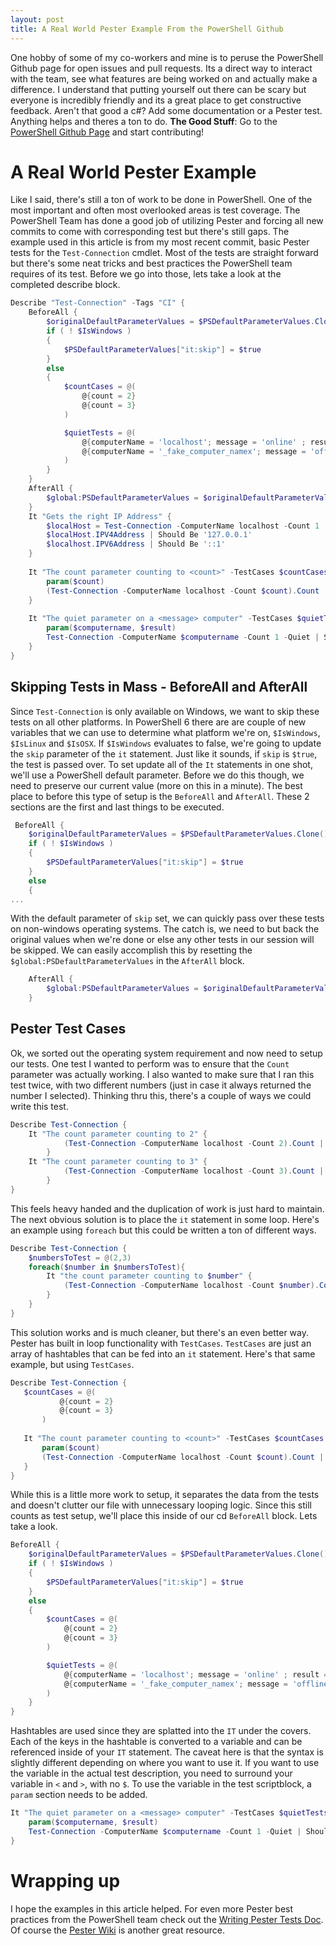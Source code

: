 ```yaml
---
layout: post
title: A Real World Pester Example From the PowerShell Github
---
```

One hobby of some of my co-workers and mine is to peruse the PowerShell Github page for open issues and pull requests. Its a direct way to interact with the team, see what features are being worked on and actually make a difference. I understand that putting yourself out there can be scary but everyone is incredibly friendly and its a great place to get constructive feedback. Aren't that good a c#? Add some documentation or a Pester test. Anything helps and theres a ton to do. **The Good Stuff**: Go to the [PowerShell Github Page](https://github.com/PowerShell/Powershell) and start contributing!

# A Real World Pester Example 
Like I said, there's still a ton of work to be done in PowerShell. One of the most important and often most overlooked areas is test coverage. The PowerShell Team has done a good job of utilizing Pester and forcing all new commits to come with corresponding test but there's still gaps. The example used in this article is from my most recent commit, basic Pester tests for the ```Test-Connection``` cmdlet. Most of the tests are straight forward but there's some neat tricks and best practices the PowerShell team requires of its test. Before we go into those, lets take a look at the completed describe block.  
```powershell
Describe "Test-Connection" -Tags "CI" {
    BeforeAll {
        $originalDefaultParameterValues = $PSDefaultParameterValues.Clone()
        if ( ! $IsWindows )
        {
            $PSDefaultParameterValues["it:skip"] = $true
        }
        else
        {
            $countCases = @(
                @{count = 2}
                @{count = 3}
            )

            $quietTests = @(
                @{computerName = 'localhost'; message = 'online' ; result = $true}
                @{computerName = '_fake_computer_namex'; message = 'offline' ; result = $false}
            )
        }
    }
    AfterAll {
        $global:PSDefaultParameterValues = $originalDefaultParameterValues
    }
    It "Gets the right IP Address" {
        $localHost = Test-Connection -ComputerName localhost -Count 1
        $localHost.IPV4Address | Should Be '127.0.0.1'
        $localhost.IPV6Address | Should Be '::1'
    }
    
    It "The count parameter counting to <count>" -TestCases $countCases {
        param($count)
        (Test-Connection -ComputerName localhost -Count $count).Count | Should Be $count
    }
        
    It "The quiet parameter on a <message> computer" -TestCases $quietTests {
        param($computername, $result)
        Test-Connection -ComputerName $computername -Count 1 -Quiet | Should Be $result
    }
}
```
## Skipping Tests in Mass - BeforeAll and AfterAll 
 Since ```Test-Connection``` is only available on Windows, we want to skip these tests on all other platforms. In PowerShell 6 there are are couple of new variables that we can use to determine what platform we're on, ```$IsWindows```, ```$IsLinux``` and ```$IsOSX```. If ```$IsWindows``` evaluates to false, we're going to update the ```skip``` parameter of the ```it``` statement. Just like it sounds, if ```skip``` is ```$true```, the test is passed over. To set update all of the ```It``` statements in one shot, we'll use a PowerShell default parameter. Before we do this though, we need to preserve our current value (more on this in a minute). The best place to before this type of setup is the ```BeforeAll``` and ```AfterAll```. These 2 sections are the first and last things to be executed. 
```powershell
 BeforeAll {
    $originalDefaultParameterValues = $PSDefaultParameterValues.Clone()
    if ( ! $IsWindows )
    {
        $PSDefaultParameterValues["it:skip"] = $true
    }
    else
    {
... 
````
With the default parameter of ```skip``` set, we can quickly pass over these tests on non-windows operating systems. The catch is, we need to but back the original values when we're done or else any other tests in our session will be skipped. We can easily accomplish this by resetting the ```$global:PSDefaultParameterValues``` in the ```AfterAll``` block.
```powershell
    AfterAll {
        $global:PSDefaultParameterValues = $originalDefaultParameterValues
    }
```
## Pester Test Cases
Ok, we sorted out the operating system requirement and now need to setup our tests. One test I wanted to perform was to ensure that the ```Count``` parameter was actually working. I also wanted to make sure that I ran this test twice, with two different numbers (just in case it always returned the number I selected). Thinking thru this, there's a couple of ways we could write this test.
```powershell
Describe Test-Connection {
    It "The count parameter counting to 2" {
            (Test-Connection -ComputerName localhost -Count 2).Count | Should Be 2
        }
    It "The count parameter counting to 3" {
            (Test-Connection -ComputerName localhost -Count 3).Count | Should Be 3
        }
}
```
This feels heavy handed and the duplication of work is just hard to maintain. The next obvious solution is to place the ```it``` statement in some loop. Here's an example using ```foreach``` but this could be written a ton of different ways. 
```powershell
Describe Test-Connection {
    $numbersToTest = @(2,3)
    foreach($number in $numbersToTest){
        It "the count parameter counting to $number" {
            (Test-Connection -ComputerName localhost -Count $number).Count | Should Be $number
        }
    }
}
```
 This solution works and is much cleaner, but there's an even better way. Pester has built in loop functionality with ```TestCases```. ```TestCases``` are just an array of hashtables that can be fed into an ```it``` statement. Here's that same example, but using ```TestCases```.
 ```powershell
Describe Test-Connection {
    $countCases = @(
            @{count = 2}
            @{count = 3}
        )
    
    It "The count parameter counting to <count>" -TestCases $countCases {
        param($count)
        (Test-Connection -ComputerName localhost -Count $count).Count | Should Be $count
    }
}
```
While this is a little more work to setup, it separates the data from the tests and doesn't clutter our file with unnecessary looping logic. Since this still counts as test setup, we'll place this inside of our cd ```BeforeAll``` block. Lets take a look.
```powershell
BeforeAll {
    $originalDefaultParameterValues = $PSDefaultParameterValues.Clone()
    if ( ! $IsWindows )
    {
        $PSDefaultParameterValues["it:skip"] = $true
    }
    else
    {
        $countCases = @(
            @{count = 2}
            @{count = 3}
        )

        $quietTests = @(
            @{computerName = 'localhost'; message = 'online' ; result = $true}
            @{computerName = '_fake_computer_namex'; message = 'offline' ; result = $false}
        )
    }
}
```
Hashtables are used since they are splatted into the ```IT``` under the covers. Each of the keys in the hashtable is converted to a variable and can be referenced inside of your ```IT``` statement. The caveat here is that the syntax is slightly different depending on where you want to use it. If you want to use the variable in the actual test description, you need to surround your variable in ```<``` and ```>```, with no ```$```. To use the variable in the test scriptblock, a ```param``` section needs to be added. 
```powershell
It "The quiet parameter on a <message> computer" -TestCases $quietTests {
    param($computername, $result)
    Test-Connection -ComputerName $computername -Count 1 -Quiet | Should Be $result
}
```
# Wrapping up
I hope the examples in this article helped. For even more Pester best practices from the PowerShell team check out the [Writing Pester Tests Doc](https://github.com/PowerShell/PowerShell/blob/master/docs/testing-guidelines/WritingPesterTests.md). Of course the [Pester Wiki](https://github.com/pester/Pester/wiki) is another great resource. 